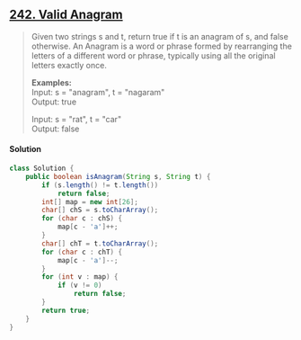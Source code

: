 ## [242. Valid Anagram](https://leetcode.com/problems/valid-anagram/)

> Given two strings s and t, return true if t is an anagram of s, and false otherwise.
> An Anagram is a word or phrase formed by rearranging the letters of a different word or phrase,
> typically using all the original letters exactly once.
>
> <b>Examples:</b><br>
> Input: s = "anagram", t = "nagaram" <br>
> Output: true
>
> Input: s = "rat", t = "car"<br>
> Output: false

#### Solution

```java
class Solution {
    public boolean isAnagram(String s, String t) {
        if (s.length() != t.length())
            return false;
        int[] map = new int[26];
        char[] chS = s.toCharArray();
        for (char c : chS) {
            map[c - 'a']++;
        }
        char[] chT = t.toCharArray();
        for (char c : chT) {
            map[c - 'a']--;
        }
        for (int v : map) {
            if (v != 0)
                return false;
        }
        return true;
    }
}
```